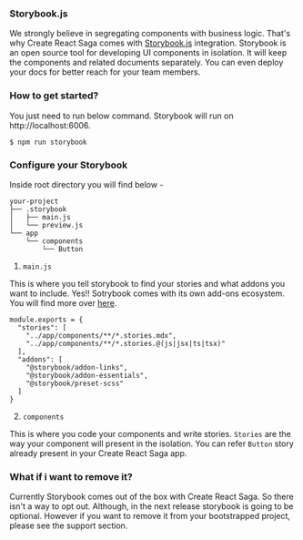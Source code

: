 ### Storybook.js

We strongly believe in segregating components with business logic. That's why Create React Saga comes with [Storybook.js](https://storybook.js.org/) integration. Storybook is an open source tool for developing UI components in isolation. It will keep the components and related documents separately. You can even deploy your docs for better reach for your team members.

### How to get started?

You just need to run below command. Storybook will run on http://localhost:6006.

```
$ npm run storybook
```

### Configure your Storybook

Inside root directory you will find below -

```
your-project
├── .storybook
│   ├── main.js
│   └── preview.js
└── app
    └── components
        └── Button
```

1. `main.js`

This is where you tell storybook to find your stories and what addons you want to include. Yes!! Sotrybook comes with its own add-ons ecosystem. You will find more over [here](https://storybook.js.org/addons/).

```
module.exports = {
  "stories": [
    "../app/components/**/*.stories.mdx",
    "../app/components/**/*.stories.@(js|jsx|ts|tsx)"
  ],
  "addons": [
    "@storybook/addon-links",
    "@storybook/addon-essentials",
    "@storybook/preset-scss"
  ]
}
```

2. `components`

This is where you code your components and write stories. `Stories` are the way your component will present in the isolation. You can refer `Button` story already present in your Create React Saga app.

### What if i want to remove it?

Currently Storybook comes out of the box with Create React Saga. So there isn't a way to opt out. Although, in the next release storybook is going to be optional. However if you want to remove it from your bootstrapped project, please see the support section.